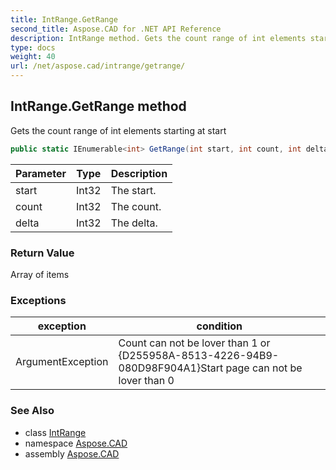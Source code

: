 ```yaml
---
title: IntRange.GetRange
second_title: Aspose.CAD for .NET API Reference
description: IntRange method. Gets the count range of int elements starting at start
type: docs
weight: 40
url: /net/aspose.cad/intrange/getrange/
---
```

## IntRange.GetRange method

Gets the count range of int elements starting at start

```csharp
public static IEnumerable<int> GetRange(int start, int count, int delta)
```

| Parameter | Type | Description |
| --- | --- | --- |
| start | Int32 | The start. |
| count | Int32 | The count. |
| delta | Int32 | The delta. |

### Return Value

Array of items

### Exceptions

| exception | condition |
| --- | --- |
| ArgumentException | Count can not be lover than 1 or {D255958A-8513-4226-94B9-080D98F904A1}Start page can not be lover than 0 |

### See Also

* class [IntRange](../)
* namespace [Aspose.CAD](../../intrange/)
* assembly [Aspose.CAD](../../../)


